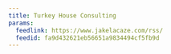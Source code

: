 ```yaml
---
title: Turkey House Consulting
params:
  feedlink: https://www.jakelacaze.com/rss/
  feedid: fa9d432621eb56651a9834494cf5fb9d
---
```

